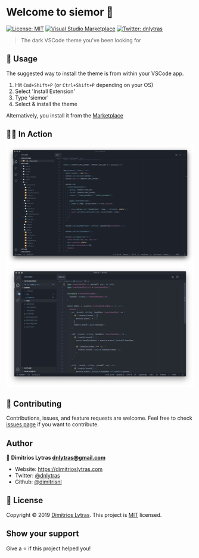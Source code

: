 # Welcome to siemor 👋

[![License: MIT](https://img.shields.io/badge/License-MIT-yellow.svg)](#)
[![Visual Studio Marketplace](https://img.shields.io/vscode-marketplace/d/dnlytras.siemor.svg)](https://marketplace.visualstudio.com/items?itemName=dnlytras.siemor)
[![Twitter: dnlytras](https://img.shields.io/twitter/follow/dnlytras.svg?style=social)](https://twitter.com/dnlytras)

> The dark VSCode theme you've been looking for

## 🚀 Usage

The suggested way to install the theme is from within your VSCode app.

1. Hit `Cmd+Shift+P` (or `Ctrl+Shift+P` depending on your OS)
2. Select 'Install Extension'
3. Type 'siemor'
4. Select & install the theme

Alternatively, you install it from the [Marketplace](https://marketplace.visualstudio.com/items?itemName=dnlytras.siemor)

## 👨‍🎨 In Action

![screenshot](assets/dark.png)
![screenshot](assets/default.png)

## 🤝 Contributing

Contributions, issues, and feature requests are welcome.
Feel free to check [issues page](https://github.com/dimitrisnl/siemor/issues) if you want to contribute.

## Author

👤 **Dimitrios Lytras <dnlytras@gmail.com>**

- Website: https://dimitrioslytras.com
- Twitter: [@dnlytras](https://twitter.com/dnlytras)
- Github: [@dimitrisnl](https://github.com/dimitrisnl)

## 📝 License

Copyright © 2019 [Dimitrios Lytras](https://github.com/dimitrisnl).
This project is [MIT](https://github.com/dimitrisnl/siemor/blob/master/LICENSE) licensed.

## Show your support

Give a ⭐️ if this project helped you!
